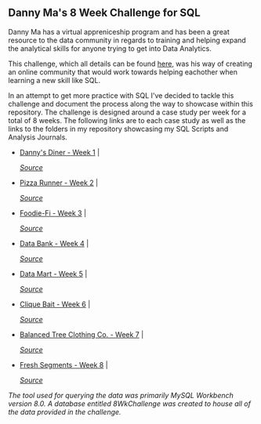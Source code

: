 ## Danny Ma's 8 Week Challenge for SQL

Danny Ma has a virtual appreniceship program and has been a great resource to the data community in regards to training and helping expand the analytical skills for anyone trying to get into Data Analytics. 

This challenge, which all details can be found [here](https://8weeksqlchallenge.com/getting-started/), was his way of creating an online community that would work towards helping eachother when learning a new skill like SQL. 

In an attempt to get more practice with SQL I've decided to tackle this challenge and document the process along the way to showcase within this repository. The challenge is designed around a case study per week for a total of 8 weeks. The following links are to each case study as well as the links to the folders in my repository showcasing my SQL Scripts and Analysis Journals. 

* [Danny's Diner - Week 1](https://github.com/ItsMundo/SQL_Projects/tree/main/Danny%20Mas-8WeekSQLChallenge/Danny's%20Diner%20-Week%201) | 

     *[Source](https://8weeksqlchallenge.com/case-study-1/)*
* [Pizza Runner - Week 2]() | 

     *[Source](https://8weeksqlchallenge.com/case-study-2/)*
* [Foodie-Fi - Week 3]() | 

     *[Source](https://8weeksqlchallenge.com/case-study-3/)*
* [Data Bank - Week 4]() | 

     *[Source](https://8weeksqlchallenge.com/case-study-4/)*
* [Data Mart - Week 5]() | 

     *[Source](https://8weeksqlchallenge.com/case-study-5/)*
* [Clique Bait - Week 6]() | 

     *[Source](https://8weeksqlchallenge.com/case-study-6/)*
* [Balanced Tree Clothing Co. - Week 7]() | 

     *[Source](https://8weeksqlchallenge.com/case-study-7/)*
* [Fresh Segments - Week 8]() | 

     *[Source](https://8weeksqlchallenge.com/case-study-8/)*




*The tool used for querying the data was primarily MySQL Workbench version 8.0. A database entitled 8WkChallenge was created to house all of the data provided in the challenge.*
